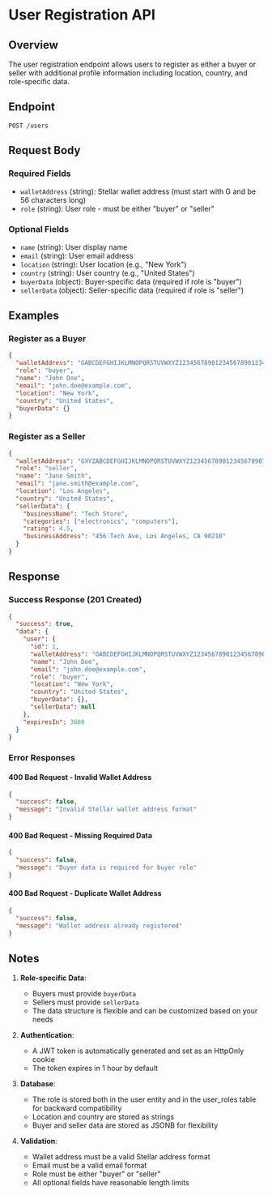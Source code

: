 # User Registration API

## Overview
The user registration endpoint allows users to register as either a buyer or seller with additional profile information including location, country, and role-specific data.

## Endpoint
`POST /users`

## Request Body

### Required Fields
- `walletAddress` (string): Stellar wallet address (must start with G and be 56 characters long)
- `role` (string): User role - must be either "buyer" or "seller"

### Optional Fields
- `name` (string): User display name
- `email` (string): User email address
- `location` (string): User location (e.g., "New York")
- `country` (string): User country (e.g., "United States")
- `buyerData` (object): Buyer-specific data (required if role is "buyer")
- `sellerData` (object): Seller-specific data (required if role is "seller")

## Examples

### Register as a Buyer
```json
{
  "walletAddress": "GABCDEFGHIJKLMNOPQRSTUVWXYZ1234567890123456789012345678901234567890",
  "role": "buyer",
  "name": "John Doe",
  "email": "john.doe@example.com",
  "location": "New York",
  "country": "United States",
  "buyerData": {}
}
```

### Register as a Seller
```json
{
  "walletAddress": "GXYZABCDEFGHIJKLMNOPQRSTUVWXYZ1234567890123456789012345678901234567890",
  "role": "seller",
  "name": "Jane Smith",
  "email": "jane.smith@example.com",
  "location": "Los Angeles",
  "country": "United States",
  "sellerData": {
    "businessName": "Tech Store",
    "categories": ["electronics", "computers"],
    "rating": 4.5,
    "businessAddress": "456 Tech Ave, Los Angeles, CA 90210"
  }
}
```

## Response

### Success Response (201 Created)
```json
{
  "success": true,
  "data": {
    "user": {
      "id": 1,
      "walletAddress": "GABCDEFGHIJKLMNOPQRSTUVWXYZ1234567890123456789012345678901234567890",
      "name": "John Doe",
      "email": "john.doe@example.com",
      "role": "buyer",
      "location": "New York",
      "country": "United States",
      "buyerData": {},
      "sellerData": null
    },
    "expiresIn": 3600
  }
}
```

### Error Responses

#### 400 Bad Request - Invalid Wallet Address
```json
{
  "success": false,
  "message": "Invalid Stellar wallet address format"
}
```

#### 400 Bad Request - Missing Required Data
```json
{
  "success": false,
  "message": "Buyer data is required for buyer role"
}
```

#### 400 Bad Request - Duplicate Wallet Address
```json
{
  "success": false,
  "message": "Wallet address already registered"
}
```

## Notes

1. **Role-specific Data**: 
   - Buyers must provide `buyerData`
   - Sellers must provide `sellerData`
   - The data structure is flexible and can be customized based on your needs

2. **Authentication**: 
   - A JWT token is automatically generated and set as an HttpOnly cookie
   - The token expires in 1 hour by default

3. **Database**: 
   - The role is stored both in the user entity and in the user_roles table for backward compatibility
   - Location and country are stored as strings
   - Buyer and seller data are stored as JSONB for flexibility

4. **Validation**: 
   - Wallet address must be a valid Stellar address format
   - Email must be a valid email format
   - Role must be either "buyer" or "seller"
   - All optional fields have reasonable length limits
